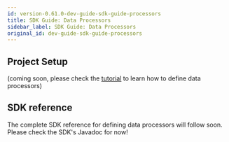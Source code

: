 ```yaml
---
id: version-0.61.0-dev-guide-sdk-guide-processors
title: SDK Guide: Data Processors
sidebar_label: SDK Guide: Data Processors
original_id: dev-guide-sdk-guide-processors
---
```


## Project Setup
(coming soon, please check the [tutorial](tutorial-processors) to learn how to define data processors)

## SDK reference
The complete SDK reference for defining data processors will follow soon. Please check the SDK's Javadoc for now!
